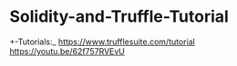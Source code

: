 # Solidity-and-Truffle-Tutorial

+-Tutorials:_ 
https://www.trufflesuite.com/tutorial
https://youtu.be/62f757RVEvU
